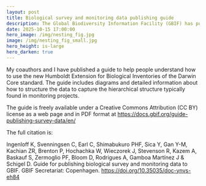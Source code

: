 ```yaml
---
layout: post
title: Biological survey and monitoring data publishing guide
description: The Global Biodiversity Information Facility (GBIF) has published our guide for using the Darwin Core standard and its Humboldt Extension for Ecological Inventories to publish data from monitoring and biological surveys.
date: 2025-10-15 17:00:00
hero_image: /img/nesting_fig.jpg
image: /img/nesting_fig_small.jpg
hero_height: is-large
hero_darken: true
---
```


My coauthors and I have published a guide to help people understand how to use the new Humboldt Extension for Biological Inventories of the Darwin Core standard. The guide includes diagrams and detailed information about how to structure the data to capture the hierarchical structure typically found in monitoring projects. 

The guide is freely available under a Creative Commons Attribution (CC BY) license as a web page and in PDF format at https://docs.gbif.org/guide-publishing-survey-data/en/ 

The full citation is:

Ingenloff K, Svenningsen C, Earl C, Shimabukuro PHF, Sica Y, Gan Y-M, Kachian ZR, Brenton P, Hochachka W, Wieczorek J, Stevenson R, Kazem A, Baskauf S, Zermoglio PF, Bloom D, Rodrigues A, Gamboa Martínez J & Schigel D. Guide for publishing biological survey and monitoring data to GBIF. GBIF Secretariat: Copenhagen. <https://doi.org/10.35035/doc-ynvs-eh84>